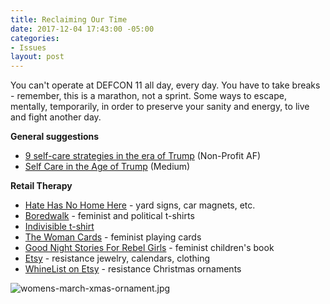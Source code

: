 ```yaml
---
title: Reclaiming Our Time
date: 2017-12-04 17:43:00 -05:00
categories:
- Issues
layout: post
---
```


You can't operate at DEFCON 11 all day, every day. You have to take breaks - remember, this is a marathon, not a sprint. Some ways to escape, mentally, temporarily, in order to preserve your sanity and energy, to live and fight another day. 

**General suggestions**
* [9 self-care strategies in the era of Trump](http://bit.ly/2xSVtaU) (Non-Profit AF)
* [Self Care in the Age of Trump](http://bit.ly/2ALSSBV) (Medium)

**Retail Therapy**
* [Hate Has No Home Here](http://bit.ly/2AW63Az) - yard signs, car magnets, etc. 
* [Boredwalk](http://bit.ly/2zP5k05) - feminist and political t-shirts
* [Indivisible t-shirt](http://bit.ly/2AU48g5)
* [The Woman Cards](http://bit.ly/2ac490z) - feminist playing cards
* [Good Night Stories For Rebel Girls](http://bit.ly/2iNZ0QT) - feminist children's book
* [Etsy](http://etsy.me/2A3otiI) - resistance jewelry, calendars, clothing
* [WhineList on Etsy](http://etsy.me/2jeq7Uf) - resistance Christmas ornaments

![womens-march-xmas-ornament.jpg](/uploads/womens-march-xmas-ornament.jpg)